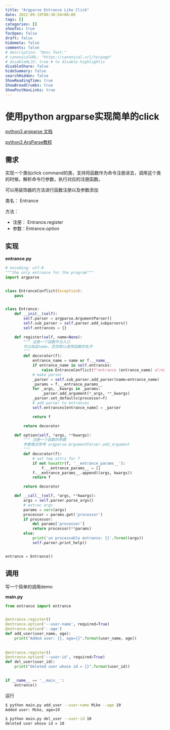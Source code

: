 ```yaml
---
title: "Argparse Entrance Like Click"
date: 2022-09-19T00:30:54+08:00
tags: []
categories: []
showToc: true
TocOpen: false
draft: false
hidemeta: false
comments: false
# description: "Desc Text."
# canonicalURL: "https://canonical.url/to/page"
# disableHLJS: true # to disable highlightjs
disableShare: false
hideSummary: false
searchHidden: false
ShowReadingTime: true
ShowBreadCrumbs: true
ShowPostNavLinks: true
---
```


# 使用python argparse实现简单的click



[python3 argparse 文档](https://docs.python.org/zh-cn/3/library/argparse.html#module-argparse)

[python3 ArgParse教程](https://docs.python.org/zh-cn/3/howto/argparse.html#id1)

## 需求

实现一个类似click command的类，支持将函数作为命令注册进去，调用这个类的时候，解析命令行参数，执行对应的注册函数。

可以用装饰器的方法进行函数注册以及参数添加

类名： Entrance

方法：

- 注册： Entrance.register
- 参数：Entrance.option

## 实现

**entrance.py**

```python
# encoding: utf-8
"""the only entrance for the program"""
import argparse


class EntranceConflict(Exception):
    pass


class Entrance:
    def __init__(self):
        self.parser = argparse.ArgumentParser()
        self.sub_parser = self.parser.add_subparsers()
        self.entrances = {}

    def register(self, name=None):
        """ 注册一个函数作为入口
        可以指定name，否则默认使用函数的名字
        """
        def decorator(f):
            entrance_name = name or f.__name__
            if entrance_name in self.entrances:
                raise EntranceConflict(f"entrance {entrance_name} already registered.")
            # make parser
            _parser = self.sub_parser.add_parser(name=entrance_name)
            _params = f.__entrance_params__
            for _args, _kwargs in _params:
                _parser.add_argument(*_args, **_kwargs)
            _parser.set_defaults(processor=f)
            # add parser to entrances
            self.entrances[entrance_name] = _parser

            return f

        return decorator

    def option(self, *args, **kwargs):
        """ 注册一个函数的参数
        参数格式参考 argparse.ArgumentParser.add_argument
        """
        def decorator(f):
            # set tmp attrs for f
            if not hasattr(f, '__entrance_params__'):
                f.__entrance_params__ = []
            f.__entrance_params__.append((args, kwargs))
            return f

        return decorator

    def __call__(self, *args, **kwargs):
        args = self.parser.parse_args()
        # extrac args
        params = vars(args)
        processor = params.get('processor')
        if processor:
            del params['processor']
            return processor(**params)
        else:
            print('un processable entrance: {}'.format(args))
            self.parser.print_help()


entrance = Entrance()

```



## 调用

写一个简单的调用demo

**main.py**

```python
from entrance import entrance 


@entrance.register()
@entrance.option('--user-name', required=True)
@entrance.option('--age')
def add_user(user_name, age):
    print("Added user: {}, age={}".format(user_name, age))
    
    
@entrance.register()
@entrance.option('--user-id', required=True)
def del_user(user_id):
    print("deleted user whose id = {}".format(user_id))
    

if __name__ == '__main__':
    entrance()
```



运行

```bash
$ python main.py add_user --user-name Mike --age 19
Added user: Mike, age=19

$ python main.py del_user --user-id 10   
deleted user whose id = 10

```

